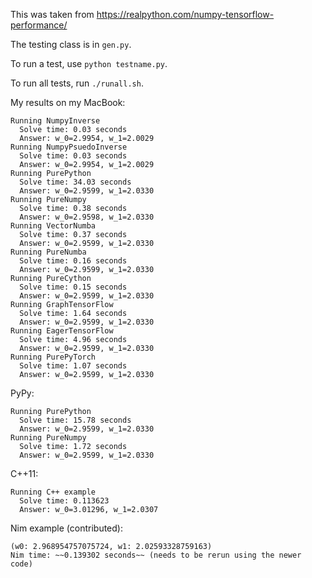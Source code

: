 This was taken from https://realpython.com/numpy-tensorflow-performance/

The testing class is in `gen.py`. 

To run a test, use `python testname.py`.

To run all tests, run `./runall.sh`.

My results on my MacBook:

```
Running NumpyInverse
  Solve time: 0.03 seconds
  Answer: w_0=2.9954, w_1=2.0029
Running NumpyPsuedoInverse
  Solve time: 0.03 seconds
  Answer: w_0=2.9954, w_1=2.0029
Running PurePython
  Solve time: 34.03 seconds
  Answer: w_0=2.9599, w_1=2.0330
Running PureNumpy
  Solve time: 0.38 seconds
  Answer: w_0=2.9598, w_1=2.0330
Running VectorNumba
  Solve time: 0.37 seconds
  Answer: w_0=2.9599, w_1=2.0330
Running PureNumba
  Solve time: 0.16 seconds
  Answer: w_0=2.9599, w_1=2.0330
Running PureCython
  Solve time: 0.15 seconds
  Answer: w_0=2.9599, w_1=2.0330
Running GraphTensorFlow
  Solve time: 1.64 seconds
  Answer: w_0=2.9599, w_1=2.0330
Running EagerTensorFlow
  Solve time: 4.96 seconds
  Answer: w_0=2.9599, w_1=2.0330
Running PurePyTorch
  Solve time: 1.07 seconds
  Answer: w_0=2.9599, w_1=2.0330
```

PyPy:

```
Running PurePython
  Solve time: 15.78 seconds
  Answer: w_0=2.9599, w_1=2.0330
Running PureNumpy
  Solve time: 1.72 seconds
  Answer: w_0=2.9599, w_1=2.0330
```

C++11:
```
Running C++ example
  Solve time: 0.113623
  Answer: w_0=3.01296, w_1=2.0307
```


Nim example (contributed):

```
(w0: 2.968954757075724, w1: 2.02593328759163)
Nim time: ~~0.139302 seconds~~ (needs to be rerun using the newer code)
```

